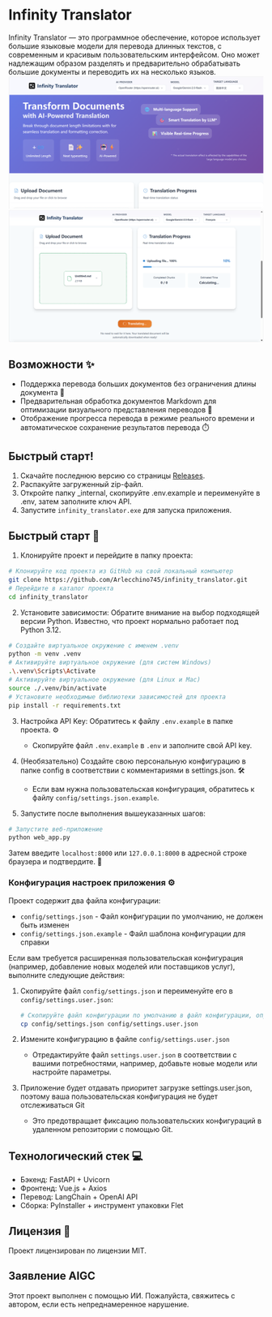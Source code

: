 # Infinity Translator

Infinity Translator — это программное обеспечение, которое использует большие языковые модели для перевода длинных текстов, с современным и красивым пользовательским интерфейсом. Оно может надлежащим образом разделять и предварительно обрабатывать большие документы и переводить их на несколько языков.
![image](https://github.com/Arlecchino745/infinity_translator/blob/main/docs/img/screenshot2.png)
![image](https://github.com/Arlecchino745/infinity_translator/blob/main/docs/img/screenshot.png)

## Возможности ✨

- Поддержка перевода больших документов без ограничения длины документа 📄
- Предварительная обработка документов Markdown для оптимизации визуального представления переводов 🎨
- Отображение прогресса перевода в режиме реального времени и автоматическое сохранение результатов перевода ⏱️

## Быстрый старт!

1. Скачайте последнюю версию со страницы [Releases](https://github.com/Arlecchino745/infinity_translator/releases).
2. Распакуйте загруженный zip-файл.
3. Откройте папку _internal, скопируйте .env.example и переименуйте в .env, затем заполните ключ API.
4. Запустите `infinity_translator.exe` для запуска приложения.

## Быстрый старт 🚀

1. Клонируйте проект и перейдите в папку проекта:
```bash
# Клонируйте код проекта из GitHub на свой локальный компьютер
git clone https://github.com/Arlecchino745/infinity_translator.git
# Перейдите в каталог проекта
cd infinity_translator
```

2. Установите зависимости: Обратите внимание на выбор подходящей версии Python. Известно, что проект нормально работает под Python 3.12.
```bash
# Создайте виртуальное окружение с именем .venv
python -m venv .venv
# Активируйте виртуальное окружение (для систем Windows)
.\.venv\Scripts\Activate
# Активируйте виртуальное окружение (для Linux и Mac)
source ./.venv/bin/activate
# Установите необходимые библиотеки зависимостей для проекта
pip install -r requirements.txt
```

3. Настройка API Key: Обратитесь к файлу `.env.example` в папке проекта. ⚙️
   - Скопируйте файл `.env.example` в `.env` и заполните свой API key.

4. (Необязательно) Создайте свою персональную конфигурацию в папке config в соответствии с комментариями в settings.json. 🛠️
   - Если вам нужна пользовательская конфигурация, обратитесь к файлу `config/settings.json.example`.

5. Запустите после выполнения вышеуказанных шагов:
```bash
# Запустите веб-приложение
python web_app.py
```
Затем введите `localhost:8000` или `127.0.0.1:8000` в адресной строке браузера и подтвердите. 🎉

### Конфигурация настроек приложения ⚙️

Проект содержит два файла конфигурации:
- `config/settings.json` - Файл конфигурации по умолчанию, не должен быть изменен
- `config/settings.json.example` - Файл шаблона конфигурации для справки

Если вам требуется расширенная пользовательская конфигурация (например, добавление новых моделей или поставщиков услуг), выполните следующие действия:

1. Скопируйте файл `config/settings.json` и переименуйте его в `config/settings.user.json`:
   ```bash
   # Скопируйте файл конфигурации по умолчанию в файл конфигурации, определяемый пользователем
   cp config/settings.json config/settings.user.json
   ```

2. Измените конфигурацию в файле `config/settings.user.json`
   - Отредактируйте файл `settings.user.json` в соответствии с вашими потребностями, например, добавьте новые модели или настройте параметры.

3. Приложение будет отдавать приоритет загрузке settings.user.json, поэтому ваша пользовательская конфигурация не будет отслеживаться Git
   - Это предотвращает фиксацию пользовательских конфигураций в удаленном репозитории с помощью Git.

## Технологический стек 💻

- Бэкенд: FastAPI + Uvicorn
- Фронтенд: Vue.js + Axios
- Перевод: LangChain + OpenAI API
- Сборка: PyInstaller + инструмент упаковки Flet

## Лицензия 📄

Проект лицензирован по лицензии MIT.

## Заявление AIGC

Этот проект выполнен с помощью ИИ. Пожалуйста, свяжитесь с автором, если есть непреднамеренное нарушение.